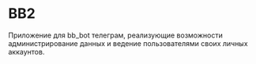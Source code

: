 # BB2
 
Приложение для bb_bot телеграм, реализующие возможности администрирование данных и ведение пользователями своих личных аккаунтов.
